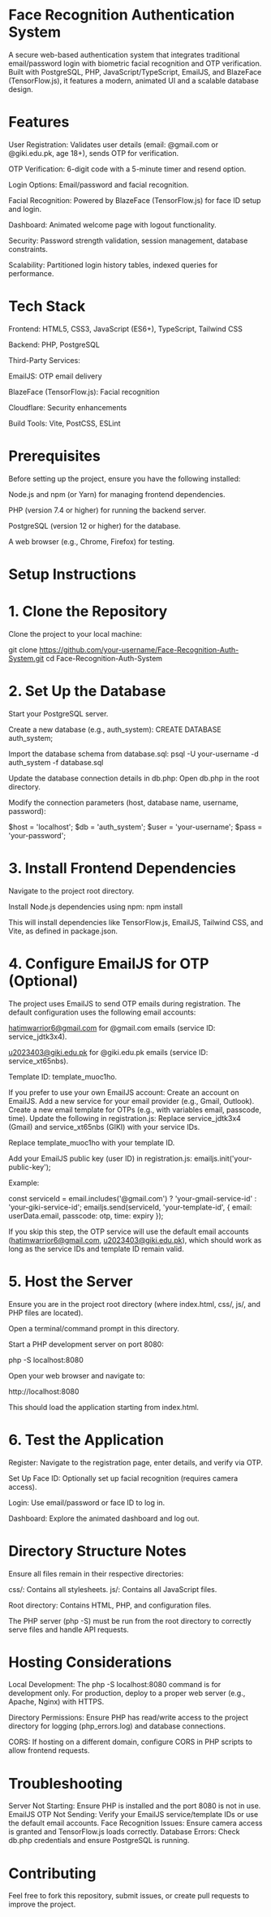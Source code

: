 # Face Recognition Authentication System

A secure web-based authentication system that integrates traditional email/password login with biometric facial recognition and OTP verification.
Built with PostgreSQL, PHP, JavaScript/TypeScript, EmailJS, and BlazeFace (TensorFlow.js), it features a modern, animated UI and a scalable database design.

# Features

User Registration: Validates user details (email: @gmail.com or @giki.edu.pk, age 18+), sends OTP for verification.

OTP Verification: 6-digit code with a 5-minute timer and resend option.

Login Options: Email/password and facial recognition.

Facial Recognition: Powered by BlazeFace (TensorFlow.js) for face ID setup and login.

Dashboard: Animated welcome page with logout functionality.

Security: Password strength validation, session management, database constraints.

Scalability: Partitioned login history tables, indexed queries for performance.

# Tech Stack

Frontend: HTML5, CSS3, JavaScript (ES6+), TypeScript, Tailwind CSS

Backend: PHP, PostgreSQL

Third-Party Services:

EmailJS: OTP email delivery

BlazeFace (TensorFlow.js): Facial recognition

Cloudflare: Security enhancements

Build Tools: Vite, PostCSS, ESLint

# Prerequisites

Before setting up the project, ensure you have the following installed:

Node.js and npm (or Yarn) for managing frontend dependencies.

PHP (version 7.4 or higher) for running the backend server.

PostgreSQL (version 12 or higher) for the database.

A web browser (e.g., Chrome, Firefox) for testing.

# Setup Instructions

# 1. Clone the Repository

Clone the project to your local machine:

git clone https://github.com/your-username/Face-Recognition-Auth-System.git
cd Face-Recognition-Auth-System

# 2. Set Up the Database

Start your PostgreSQL server.

Create a new database (e.g., auth_system):
CREATE DATABASE auth_system;

Import the database schema from database.sql:
psql -U your-username -d auth_system -f database.sql

Update the database connection details in db.php:
Open db.php in the root directory.

Modify the connection parameters (host, database name, username, password):

$host = 'localhost';
$db = 'auth_system';
$user = 'your-username';
$pass = 'your-password';

# 3. Install Frontend Dependencies

Navigate to the project root directory.

Install Node.js dependencies using npm:
npm install

This will install dependencies like TensorFlow.js, EmailJS, Tailwind CSS, and Vite, as defined in package.json.

# 4. Configure EmailJS for OTP (Optional)

The project uses EmailJS to send OTP emails during registration. The default configuration uses the following email accounts:

hatimwarrior6@gmail.com for @gmail.com emails (service ID: service_jdtk3x4).

u2023403@giki.edu.pk for @giki.edu.pk emails (service ID: service_xt65nbs).

Template ID: template_muoc1ho.

If you prefer to use your own EmailJS account:
Create an account on EmailJS.
Add a new service for your email provider (e.g., Gmail, Outlook).
Create a new email template for OTPs (e.g., with variables email, passcode, time).
Update the following in registration.js:
Replace service_jdtk3x4 (Gmail) and service_xt65nbs (GIKI) with your service IDs.

Replace template_muoc1ho with your template ID.

Add your EmailJS public key (user ID) in registration.js:
emailjs.init('your-public-key');

Example:

const serviceId = email.includes('@gmail.com') ? 'your-gmail-service-id' : 'your-giki-service-id';
emailjs.send(serviceId, 'your-template-id', {
  email: userData.email,
  passcode: otp,
  time: expiry
});

If you skip this step, the OTP service will use the default email accounts (hatimwarrior6@gmail.com, u2023403@giki.edu.pk), which should work as long as the service IDs and template ID remain valid.

# 5. Host the Server

Ensure you are in the project root directory (where index.html, css/, js/, and PHP files are located).

Open a terminal/command prompt in this directory.

Start a PHP development server on port 8080:

php -S localhost:8080

Open your web browser and navigate to:

http://localhost:8080

This should load the application starting from index.html.

# 6. Test the Application

Register: Navigate to the registration page, enter details, and verify via OTP.

Set Up Face ID: Optionally set up facial recognition (requires camera access).

Login: Use email/password or face ID to log in.

Dashboard: Explore the animated dashboard and log out.

# Directory Structure Notes

Ensure all files remain in their respective directories:

css/: Contains all stylesheets.
js/: Contains all JavaScript files.

Root directory: Contains HTML, PHP, and configuration files.

The PHP server (php -S) must be run from the root directory to correctly serve files and handle API requests.

# Hosting Considerations

Local Development: The php -S localhost:8080 command is for development only. For production, deploy to a proper web server (e.g., Apache, Nginx) with HTTPS.

Directory Permissions: Ensure PHP has read/write access to the project directory for logging (php_errors.log) and database connections.

CORS: If hosting on a different domain, configure CORS in PHP scripts to allow frontend requests.

# Troubleshooting

Server Not Starting: Ensure PHP is installed and the port 8080 is not in use.
EmailJS OTP Not Sending: Verify your EmailJS service/template IDs or use the default email accounts.
Face Recognition Issues: Ensure camera access is granted and TensorFlow.js loads correctly.
Database Errors: Check db.php credentials and ensure PostgreSQL is running.

# Contributing
Feel free to fork this repository, submit issues, or create pull requests to improve the project.
